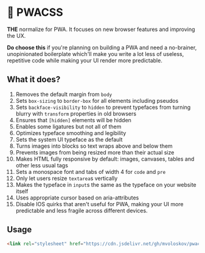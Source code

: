 # 📱 PWACSS
**THE** normalize for PWA. It focuses on new browser features and improving the UX.

**Do choose this** if you're planning on building a PWA and need a no-brainer, unopinionated boilerplate which'll make you write a lot less of useless, repetitive code while making your UI render more predictable.

## What it does?

1. Removes the default margin from `body`
2. Sets `box-sizing` to `border-box` for all elements including pseudos
3. Sets `backface-visibility` to `hidden` to prevent typefaces from turning blurry with `transform` properties in old browsers
4. Ensures that `[hidden]` elements will be hidden
5. Enables some ligatures but not all of them
6. Optimizes typeface smoothing and legibility
7. Sets the system UI typeface as the default
8. Turns images into blocks so text wraps above and below them
9. Prevents images from being resized more than their actual size
10. Makes HTML fully responsive by default: images, canvases, tables and other less usual tags
11. Sets a monospace font and tabs of width 4 for `code` and `pre`
12. Only let users resize `textarea`s vertically
13. Makes the typeface in `input`s the same as the typeface on your website itself
14. Uses appropriate cursor based on aria-attributes
15. Disable IOS quirks that aren't useful for PWA, making your UI more predictable and less fragile across different devices. 

## Usage
```HTML
<link rel="stylesheet" href="https://cdn.jsdelivr.net/gh/mvoloskov/pwacss/pwacss.min.css">
```
